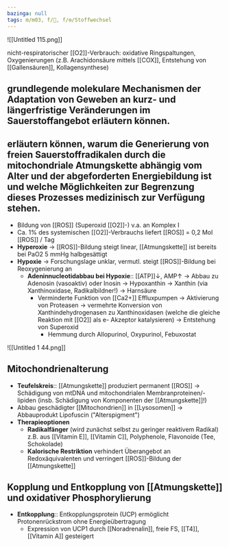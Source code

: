 ```yaml
---
bazinga: null
tags: m/m03, f/🧪, f/⚙️/Stoffwechsel
---
```

![[Untitled 115.png]]

nicht-respiratorischer [[O2]]-Verbrauch: oxidative Ringspaltungen, Oxygenierungen (z.B. Arachidonsäure mittels [[COX]], Entstehung von [[Gallensäuren]], Kollagensynthese)

## grundlegende molekulare Mechanismen der Adaptation von Geweben an kurz- und längerfristige Veränderungen im Sauerstoffangebot erläutern können.

## erläutern können, warum die Generierung von freien Sauerstoffradikalen durch die mitochondriale Atmungskette abhängig vom Alter und der abgeforderten Energiebildung ist und welche Möglichkeiten zur Begrenzung dieses Prozesses medizinisch zur Verfügung stehen.

- Bildung von [[ROS]] (Superoxid [[O2]]-) v.a. an Komplex I
- Ca. 1% des systemischen [[O2]]-Verbrauchs liefert [[ROS]] = 0,2 Mol [[ROS]] / Tag
- **Hyperoxie** → [[ROS]]-Bildung steigt linear, [[Atmungskette]] ist bereits bei PaO2 5 mmHg halbgesättigt
- **Hypoxie** → Forschungslage unklar, vermutl. steigt [[ROS]]-Bildung bei Reoxygenierung an
    - **Adeninnucleotidabbau bei Hypoxie**:: [[ATP]]↓, AMP↑ → Abbau zu Adenosin (vasoaktiv) oder Inosin → Hypoxanthin → Xanthin (via Xanthinoxidase, Radikalbildner!) → Harnsäure
        - Verminderte Funktion von [[Ca2+]] Effluxpumpen → Aktivierung von Proteasen → vermehrte Konversion von Xanthindehydrogenasen zu Xanthinoxidasen (welche die gleiche Reaktion mit [[O2]] als e- Akzeptor katalysieren) → Entstehung von Superoxid
            - Hemmung durch Allopurinol, Oxypurinol, Febuxostat

![[Untitled 1 44.png]]

## Mitochondrienalterung

- **Teufelskreis**:: [[Atmungskette]] produziert permanent [[ROS]] → Schädigung von mtDNA und mitochondrialen Membranproteinen/-lipiden (insb. Schädigung von Komponenten der [[Atmungskette]]!)
- Abbau geschädigter [[Mitochondrien]] in [[Lysosomen]] → Abbauprodukt Lipofuscin ("Alterspigment")
- **Therapieoptionen**
    - **Radikalfänger** (wird zunächst selbst zu geringer reaktivem Radikal) z.B. aus [[Vitamin E]], [[Vitamin C]], Polyphenole, Flavonoide (Tee, Schokolade)
    - **Kalorische Restriktion** verhindert Überangebot an Redoxäquivalenten und verringert [[ROS]]-Bildung der [[Atmungskette]]

## Kopplung und Entkopplung von [[Atmungskette]] und oxidativer Phosphorylierung

- **Entkopplung**:: Entkopplungsprotein (UCP) ermöglicht Protonenrückstrom ohne Energieübertragung
    - Expression von UCP1 durch [[Noradrenalin]], freie FS, [[T4]], [[Vitamin A]] gesteigert

